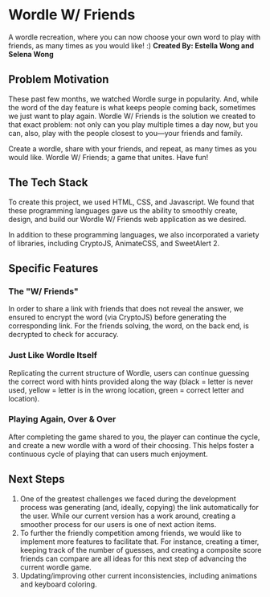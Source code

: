 # Wordle W/ Friends
A wordle recreation, where you can now choose your own word to play with friends, as many times as you would like! :)
**Created By: Estella Wong and Selena Wong**

## Problem Motivation
These past few months, we watched Wordle surge in popularity. And, while the word of the day feature is what keeps people coming back, sometimes we just want to play again. Wordle W/ Friends is the solution we created to that exact problem: not only can you play multiple times a day now, but you can, also, play with the people closest to you—your friends and family. 

Create a wordle, share with your friends, and repeat, as many times as you would like. Wordle W/ Friends; a game that unites. Have fun! 

## The Tech Stack
To create this project, we used HTML, CSS, and Javascript. We found that these programming languages gave us the ability to smoothly create, design, and build our Wordle W/ Friends web application as we desired. 

In addition to these programming languages, we also incorporated a variety of libraries, including CryptoJS, AnimateCSS, and SweetAlert 2.

## Specific Features
### The "W/ Friends"
In order to share a link with friends that does not reveal the answer, we ensured to encrypt the word (via CryptoJS) before generating the corresponding link. For the friends solving, the word, on the back end, is decrypted to check for accuracy. 
### Just Like Wordle Itself
Replicating the current structure of Wordle, users can continue guessing the correct word with hints provided along the way (black = letter is never used, yellow = letter is in the wrong location, green = correct letter and location).
### Playing Again, Over & Over
After completing the game shared to you, the player can continue the cycle, and create a new wordle with a word of their choosing. This helps foster a continuous cycle of playing that can users much enjoyment.

## Next Steps
1. One of the greatest challenges we faced during the development process was generating (and, ideally, copying) the link automatically for the user. While our current version has a work around, creating a smoother process for our users is one of next action items.
2. To further the friendly competition among friends, we would like to implement more features to facilitate that. For instance, creating a timer, keeping track of the number of guesses, and creating a composite score friends can compare are all ideas for this next step of advancing the current wordle game. 
3. Updating/improving other current inconsistencies, including animations and keyboard coloring.
